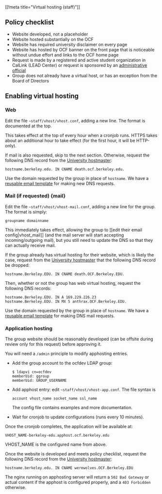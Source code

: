 [[!meta title="Virtual hosting (staff)"]]

## Policy checklist

* Website developed, not a placeholder
* Website hosted substantially on the OCF
* Website has required university disclaimer on every page
* Website has hosted by OCF banner on the front page that is noticeable without
  undue effort and links to the OCF home page
* Request is made by a registered and active student organization in CalLink
  (LEAD Center) or request is sponsored by an [administrative
  official](http://compliance.berkeley.edu/delegation/principles)
* Group does not already have a virtual host, or has an exception from the
  Board of Directors


## Enabling virtual hosting

### Web

Edit the file `~staff/vhost/vhost.conf`, adding a new line. The format is
documented at the top.

This takes effect at the top of every hour when a cronjob runs. HTTPS takes
about an additional hour to take effect (for the first hour, it will be
HTTP-only).

If mail is also requested, skip to the next section. Otherwise, request the
following DNS record from the [University
hostmaster](http://www.net.berkeley.edu/hostmaster/):

    hostname.berkeley.edu. IN CNAME death.ocf.berkeley.edu.

Use the domain requested by the group in place of `hostname`. We have a
[reusable email
template](https://templates.ocf.berkeley.edu/#hostmaster-new-domain) for making
new DNS requests.

### Mail (if requested)    {mail}

Edit the file `~staff/vhost/vhost-mail.conf`, adding a new line for the group.
The format is simply:

    groupname domainname

This immediately takes effect, allowing the group to [[edit their email
config|vhost_mail]] (and the mail server will start accepting incoming/outgoing
mail), but you still need to update the DNS so that they can actually receive
mail.

If the group already has virtual hosting for their website, which is likely the
case, request from the [University
hostmaster](http://www.net.berkeley.edu/hostmaster/) that the following DNS
record be dropped:

    hostname.Berkeley.EDU. IN CNAME death.OCF.Berkeley.EDU.

Then, whether or not the group has web virtual hosting, request the following
DNS records:

    hostname.Berkeley.EDU. IN A 169.229.226.23
    hostname.Berkeley.EDU. IN MX 5 anthrax.OCF.Berkeley.EDU.

Use the domain requested by the group in place of `hostname`. We have a
[reusable email
template](https://templates.ocf.berkeley.edu/#hostmaster-add-mail) for making
DNS mail requests.


### Application hosting

The group website should be reasonably developed (can be offsite during review
only for this request) before approving it.

You will need a `/admin` principle to modify apphosting entries.

* Add the group account to the ocfdev LDAP group:

      $ ldapvi cn=ocfdev
      memberUid: ggroup
      memberUid: GROUP_USERNAME

* Add apphost entry: edit `~staff/vhost/vhost-app.conf`. The file syntax is

      account vhost_name socket_name ssl_name

  The config file contains examples and more documentation.

* Wait for cronjob to update configurations (runs every 10 minutes).

Once the cronjob completes, the application will be available at:

    VHOST_NAME-berkeley-edu.apphost.ocf.berkeley.edu

VHOST_NAME is the configured name from above.

Once the website is developed and meets policy checklist, request the following
DNS record from the [University
hostmaster](http://www.net.berkeley.edu/hostmaster/):

    hostname.berkeley.edu. IN CNAME werewolves.OCF.Berkeley.EDU

The nginx running on apphosting server will return a `502 Bad Gateway` or
actual content if the apphost is configured properly, and a `403 Forbidden`
otherwise.
